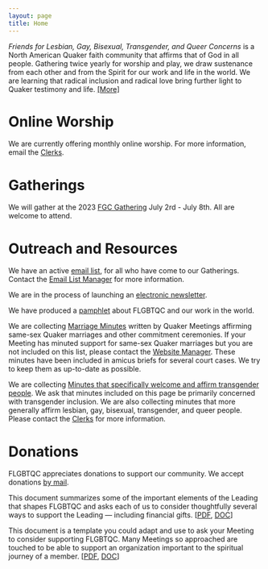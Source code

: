 ```yaml
---
layout: page
title: Home
---
```


_Friends for Lesbian, Gay, Bisexual, Transgender, and Queer Concerns_ is a North American Quaker faith community that affirms that of God in all people. Gathering twice yearly for worship and play, we draw sustenance from each other and from the Spirit for our work and life in the world. We are learning that radical inclusion and radical love bring further light to Quaker testimony and life. [[More]](/about)

# Online Worship
We are currently offering monthly online worship. For more information, email the [Clerks](mailto:{{layout.clerks.email}}).

# Gatherings
We will gather at the 2023 [FGC Gathering](https://www.fgcquaker.org/fgcprograms/the-gathering/) July 2rd - July 8th. All are welcome to attend.

# Outreach and Resources
We have an active [email list](/resources#listserv), for all who have come to our Gatherings. Contact the [Email List Manager](mailto:{{layout.email_list_manager.email}}) for more information.

We are in the process of launching an [electronic newsletter](/resources#newsletter).

We have produced a [pamphlet](/resources#pamphlet) about FLGBTQC and our work in the world.

We are collecting [Marriage Minutes](/resources#marriageminutes) written by Quaker Meetings affirming same-sex Quaker marriages and other commitment ceremonies.  If your Meeting has minuted support for same-sex Quaker marriages but you are not included on this list, please contact the [Website Manager](mailto:{{layout.website_manager.email}}). These minutes have been included in amicus briefs for several court cases. We try to keep them as up-to-date as possible.

We are collecting [Minutes that specifically welcome and affirm transgender people](/resources#transminutes). We ask that minutes included on this page be primarily concerned with transgender inclusion.  We are also collecting minutes that more generally affirm lesbian, gay, bisexual, transgender, and queer people. Please contact the [Clerks](mailto:{{layout.clerks.email}}) for more information.
    
# Donations
FLGBTQC appreciates donations to support our community.  We accept donations [by mail](/resources/donate).

This document summarizes some of the important elements of the Leading that shapes FLGBTQC and asks each of us to consider thoughtfully several ways to support the Leading &mdash; including financial gifts. [[PDF](/docs/donate/2009AppealActionFinances.pdf), [DOC](/docs/donate/2009AppealActionFinances.doc)]

This document is a template you could adapt and use to ask your Meeting to consider supporting FLGBTQC. Many Meetings so approached are touched to be able to support an organization important to the spiritual journey of a member. [[PDF](/docs/donate/2009MeetingRequest.pdf), [DOC](/docs/donate/2009MeetingRequest.doc)]
